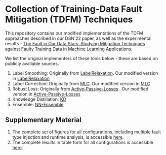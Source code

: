 # Collection of Training-Data Fault Mitigation (TDFM) Techniques

This repository contains our modified implementations of the TDFM approaches described in our DSN'22 paper, as well as the experimental results - [The Fault in Our Data Stars: Studying Mitigation Techniques against Faulty Training Data in Machine Learning Applications](https://blogs.ubc.ca/dependablesystemslab/2022/03/14/the-fault-in-our-data-stars-studying-mitigation-techniques-against-faulty-training-data-in-ml-applications/).

We list the original implementers of these tools below - these are based on publicly available sources.

1. Label Smoothing: Originally from [LabelRelaxation](https://github.com/julilien/LabelRelaxation). Our modified version in [LabelRelaxation](LabelRelaxation/)
2. Label Correction: Originally from [MLC](https://github.com/microsoft/MLC). Our modified version in [MLC](MLC/)
3. Robust Loss: Originally from [Active-Passive-Losses](https://github.com/HanxunH/Active-Passive-Losses) . Our modified version in [Active-Passive-Losses](Active-Passive-Losses/)
4. Knowledge Distillation: [KD](KD/)
5. Ensemble: [NN-Ensemble](https://github.com/DependableSystemsLab/NN-Ensemble)

## Supplementary Material

1. The complete set of figures for all configurations, including multiple fault type injection and runtime analysis, is accessible [here](complete-figures.pdf).
2. The complete results in table form for all configurations is accessible [here](table-form-results.md).

